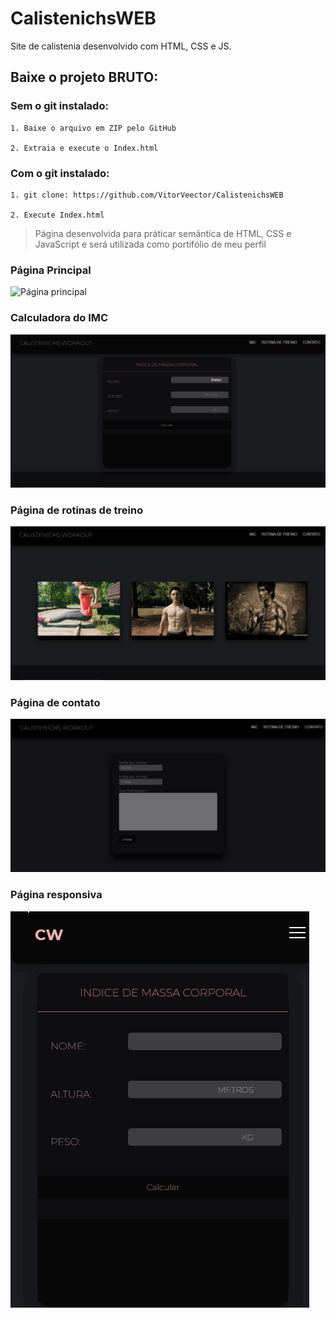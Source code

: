 # CalistenichsWEB
 Site de calistenia desenvolvido com HTML, CSS e JS.


## Baixe o projeto BRUTO:

### Sem o git instalado:

    1. Baixe o arquivo em ZIP pelo GitHub
    
    2. Extraia e execute o Index.html

### Com o git instalado:
    1. git clone: https://github.com/VitorVeector/CalistenichsWEB
    
    2. Execute Index.html

 > Página desenvolvida para   práticar semântica de HTML, CSS e JavaScript e será utilizada como portifólio de meu perfil

 ### Página Principal
 ![Página principal](./markdown/mainPage.gif)

 ### Calculadora do IMC
 ![Página do IMC](./markdown/IMCPage.gif)

 ### Página de rotinas de treino
  ![Página do IMC](./markdown/RotinaPage.gif)

### Página de contato
![Página do IMC](./markdown/ContactPage.png)

### Página responsiva
![Página do IMC](./markdown/responsive.gif)

